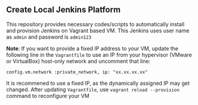 ## Create Local Jenkins Platform
This repository provides necessary codes/scripts to automatically install and provision Jenkins on Vagrant based VM. This Jenkins uses user name as `admin` and password is `admin123`

**Note**: If you want to provide a fixed IP address to your VM, update the following line in the `Vagrantfile` to use an IP from your hypervisor (VMware or VirtualBox) host-only network and uncomment that line:
```
config.vm.network :private_network, ip: "xx.xx.xx.xx"
```
It is recommened to use a fixed IP, as the dynamically assigned IP may get changed. After updating `Vagrantfile`, use `vagrant reload --provision` command to reconfigure your VM